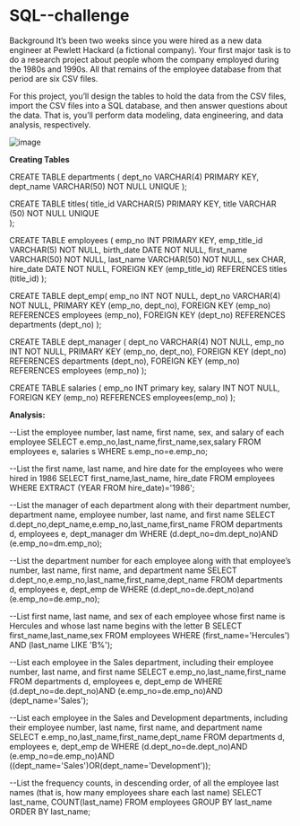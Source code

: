# SQL--challenge
Background
It’s been two weeks since you were hired as a new data engineer at Pewlett Hackard (a fictional company). Your first major task is to do a research project about people whom the company employed during the 1980s and 1990s. All that remains of the employee database from that period are six CSV files.

For this project, you’ll design the tables to hold the data from the CSV files, import the CSV files into a SQL database, and then answer questions about the data. That is, you’ll perform data modeling, data engineering, and data analysis, respectively.


![image](https://github.com/AbdullahMJ99/SQL--challenge/assets/135548699/881aa3b9-985b-40e1-9280-3b9a1d87a1f4)

**Creating Tables**

CREATE TABLE departments (
	dept_no VARCHAR(4) PRIMARY KEY,
	dept_name VARCHAR(50) NOT NULL UNIQUE
);

CREATE TABLE titles(
	title_id VARCHAR(5) PRIMARY KEY,
	title VARCHAR (50) NOT NULL UNIQUE  
);

CREATE TABLE employees (
	emp_no INT PRIMARY KEY,
	emp_title_id VARCHAR(5) NOT NULL,
	birth_date DATE NOT NULL,
	first_name VARCHAR(50) NOT NULL,
	last_name VARCHAR(50) NOT NULL,
	sex CHAR,
	hire_date DATE NOT NULL,
	FOREIGN KEY (emp_title_id) REFERENCES titles (title_id)
);

CREATE TABLE dept_emp(
	emp_no INT NOT NULL, 
	dept_no VARCHAR(4) NOT NULL,
	PRIMARY KEY (emp_no, dept_no),
	FOREIGN KEY (emp_no) REFERENCES employees (emp_no),
	FOREIGN KEY (dept_no) REFERENCES departments (dept_no)
);

CREATE TABLE dept_manager (
	dept_no VARCHAR(4)  NOT NULL,
	emp_no INT NOT NULL,
	PRIMARY KEY (emp_no, dept_no),
	FOREIGN KEY (dept_no) REFERENCES departments (dept_no),
	FOREIGN KEY (emp_no) REFERENCES employees (emp_no)
);

CREATE TABLE salaries (
	emp_no INT primary key,
	salary INT NOT NULL,
	FOREIGN KEY (emp_no) REFERENCES employees(emp_no)
);


**Analysis:**


--List the employee number, last name, first name, sex, and salary of each employee
SELECT e.emp_no,last_name,first_name,sex,salary 
FROM employees e, salaries s
WHERE s.emp_no=e.emp_no;

--List the first name, last name, and hire date for the employees who were hired in 1986
SELECT first_name,last_name, hire_date FROM employees
WHERE EXTRACT (YEAR FROM hire_date)='1986';

--List the manager of each department along with their department number, department name, employee number, last name, and first name
SELECT d.dept_no,dept_name,e.emp_no,last_name,first_name
FROM departments d, employees e, dept_manager dm
WHERE (d.dept_no=dm.dept_no)AND (e.emp_no=dm.emp_no);

--List the department number for each employee along with that employee’s number, last name, first name, and department name
SELECT d.dept_no,e.emp_no,last_name,first_name,dept_name 
FROM departments d, employees e, dept_emp de
WHERE (d.dept_no=de.dept_no)and (e.emp_no=de.emp_no);

--List first name, last name, and sex of each employee whose first name is Hercules and whose last name begins with the letter B
SELECT first_name,last_name,sex 
FROM employees
WHERE (first_name='Hercules') AND (last_name LIKE 'B%');

--List each employee in the Sales department, including their employee number, last name, and first name
SELECT e.emp_no,last_name,first_name
FROM departments d, employees e, dept_emp de
WHERE (d.dept_no=de.dept_no)AND (e.emp_no=de.emp_no)AND (dept_name='Sales');

--List each employee in the Sales and Development departments, including their employee number, last name, first name, and department name
SELECT e.emp_no,last_name,first_name,dept_name
FROM departments d, employees e, dept_emp de
WHERE (d.dept_no=de.dept_no)AND (e.emp_no=de.emp_no)AND ((dept_name='Sales')OR(dept_name='Development'));

--List the frequency counts, in descending order, of all the employee last names (that is, how many employees share each last name)
SELECT last_name, COUNT(last_name) FROM employees 
GROUP BY last_name
ORDER BY last_name;



